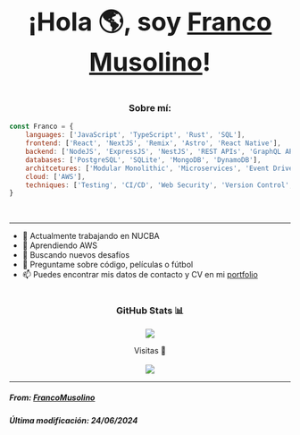 # <p align="center" style="font-size: 45;">¡Hola 🌎, soy <a href="https://github.com/FrancoMusolino">Franco Musolino</a>! </p>

<h3 align="center">Sobre mí:</h3>

``` javascript
const Franco = {
    languages: ['JavaScript', 'TypeScript', 'Rust', 'SQL'],
    frontend: ['React', 'NextJS', 'Remix', 'Astro', 'React Native'],
    backend: ['NodeJS', 'ExpressJS', 'NestJS', 'REST APIs', 'GraphQL APIs'],
    databases: ['PostgreSQL', 'SQLite', 'MongoDB', 'DynamoDB'],
    architcetures: ['Modular Monolithic', 'Microservices', 'Event Driven', 'Serverless'],
    cloud: ['AWS'],
    techniques: ['Testing', 'CI/CD', 'Web Security', 'Version Control', 'Mobile Apps (Cross-Platform)', 'PWA', 'Design Systems']
}

```
</br>

<hr>

- 🔭 Actualmente trabajando en NUCBA
- 🌱 Aprendiendo AWS
- 👯 Buscando nuevos desafíos
- 💬 Preguntame sobre código, películas o fútbol
- 📫 Puedes encontrar mis datos de contacto y CV en mi <a href="https://portfolio-francomusolinos-projects.vercel.app/" target="_BLANK">portfolio</a>

# <h3 align="center">GitHub Stats 📊</h3>

<p align="center"><img src="https://github-readme-stats.vercel.app/api?username=FrancoMusolino&show_icons=true&theme=synthwave"></p>

<p align="center">Visitas 👀 </br></br>
<img src="https://profile-counter.glitch.me/%7BFrancoMusolino%7D/count.svg">
</p>

<hr>

<h5 align="left">From: <a href="https://github.com/FrancoMusolino">FrancoMusolino</a></h5>
<h5 align="left">Última modificación: 24/06/2024</h5>




<!--
**FrancoMusolino/FrancoMusolino** is a ✨ _special_ ✨ repository because its `README.md` (this file) appears on your GitHub profile.

Here are some ideas to get you started:

- 🔭 I’m currently working on ...
- 🌱 I’m currently learning ...
- 👯 I’m looking to collaborate on ...
- 🤔 I’m looking for help with ...
- 💬 Ask me about ...
- 📫 How to reach me: ...
- 😄 Pronouns: ...
- ⚡ Fun fact: ...
-->


